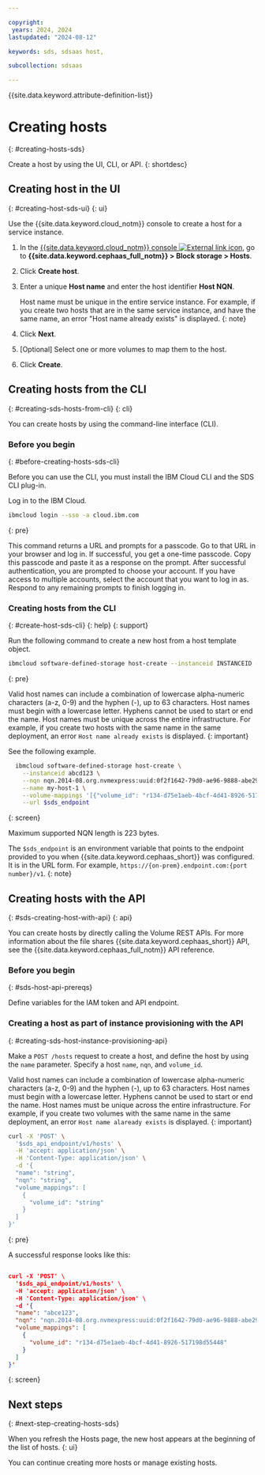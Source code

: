 ```yaml
---

copyright:
 years: 2024, 2024
lastupdated: "2024-08-12"

keywords: sds, sdsaas host,

subcollection: sdsaas

---
```


{{site.data.keyword.attribute-definition-list}}

# Creating hosts
{: #creating-hosts-sds}

Create a host by using the UI, CLI, or API.
{: shortdesc}


## Creating host in the UI
{: #creating-host-sds-ui}
{: ui}

Use the {{site.data.keyword.cloud_notm}} console to create a host for a service instance.

1. In the [{{site.data.keyword.cloud_notm}} console ![External link icon](../icons/launch-glyph.svg "External link icon")](https://{DomainName}/sds), go to **{{site.data.keyword.cephaas_full_notm}} > Block storage > Hosts**.
2. Click **Create host**.
3. Enter a unique **Host name** and enter the host identifier **Host NQN**.

    Host name must be unique in the entire service instance. For example, if you create two hosts that are in the same service instance, and have the same name, an error "Host name already exists" is displayed.
    {: note}

4. Click **Next**.
5. [Optional] Select one or more volumes to map them to the host.
6. Click **Create**.


## Creating hosts from the CLI
{: #creating-sds-hosts-from-cli}
{: cli}

You can create hosts by using the command-line interface (CLI).

### Before you begin
{: #before-creating-hosts-sds-cli}

Before you can use the CLI, you must install the IBM Cloud CLI and the SDS CLI plug-in.

Log in to the IBM Cloud.

```sh
ibmcloud login --sso -a cloud.ibm.com
```
{: pre}

This command returns a URL and prompts for a passcode. Go to that URL in your browser and log in. If successful, you get a one-time passcode. Copy this passcode and paste it as a response on the prompt. After successful authentication, you are prompted to choose your account. If you have access to multiple accounts, select the account that you want to log in as. Respond to any remaining prompts to finish logging in.


### Creating hosts from the CLI
{: #create-host-sds-cli}
{: help}
{: support}

Run the following command to create a new host from a host template object.

```sh
ibmcloud software-defined-storage host-create --instanceid INSTANCEID --nqn NQN [--name NAME] [--volume-mappings VOLUME-MAPPINGS] --url string
```
{: pre}

Valid host names can include a combination of lowercase alpha-numeric characters (a-z, 0-9) and the hyphen (-), up to 63 characters. Host names must begin with a lowercase letter. Hyphens cannot be used to start or end the name. Host names must be unique across the entire infrastructure. For example, if you create two hosts with the same name in the same deployment, an error `Host name already exists` is displayed.
{: important}


See the following example.

```bash
  ibmcloud software-defined-storage host-create \
    --instanceid abcd123 \
    --nqn nqn.2014-08.org.nvmexpress:uuid:0f2f1642-79d0-ae96-9888-abe29c991235 \
    --name my-host-1 \
    --volume-mappings '[{"volume_id": "r134-d75e1aeb-4bcf-4d41-8926-517198d55448"}]' \
    --url $sds_endpoint
```
{: screen}

Maximum supported NQN length is 223 bytes.

The `$sds_endpoint` is an environment variable that points to the endpoint provided to you when {{site.data.keyword.cephaas_short}} was configured. It is in the URL form. For example, `https://{on-prem}.endpoint.com:{port number}/v1`.
{: note}


## Creating hosts with the API
{: #sds-creating-host-with-api}
{: api}

You can create hosts by directly calling the Volume REST APIs. For more information about the file shares {{site.data.keyword.cephaas_short}} API, see the {{site.data.keyword.cephaas_full_notm}} API reference.

### Before you begin
{: #sds-host-api-prereqs}

Define variables for the IAM token and API endpoint.


### Creating a host as part of instance provisioning with the API
{: #creating-sds-host-instance-provisioning-api}

Make a `POST /hosts` request to create a host, and define the host by using the `name` parameter. Specify a host `name`, `nqn`, and `volume_id`.

Valid host names can include a combination of lowercase alpha-numeric characters (a-z, 0-9) and the hyphen (-), up to 63 characters. Host names must begin with a lowercase letter. Hyphens cannot be used to start or end the name. Host names must be unique across the entire infrastructure. For example, if you create two volumes with the same name in the same deployment, an error `Host name alaready exists` is displayed.
{: important}


```sh
curl -X 'POST' \
  '$sds_api_endpoint/v1/hosts' \
  -H 'accept: application/json' \
  -H 'Content-Type: application/json' \
  -d '{
  "name": "string",
  "nqn": "string",
  "volume_mappings": [
    {
      "volume_id": "string"
    }
  ]
}'
```
{: pre}

A successful response looks like this:

```json

curl -X 'POST' \
  '$sds_api_endpoint/v1/hosts' \
  -H 'accept: application/json' \
  -H 'Content-Type: application/json' \
  -d '{
  "name": "abce123",
  "nqn": "nqn.2014-08.org.nvmexpress:uuid:0f2f1642-79d0-ae96-9888-abe29c991235",
  "volume_mappings": [
    {
      "volume_id": "r134-d75e1aeb-4bcf-4d41-8926-517198d55448"
    }
  ]
}'

```
{: screen}




## Next steps
{: #next-step-creating-hosts-sds}

When you refresh the Hosts page, the new host appears at the beginning of the list of hosts.
{: ui}

You can continue creating more hosts or manage existing hosts.


